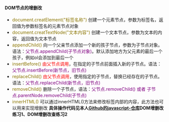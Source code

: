 #### DOM节点的增删改
* <font color="#8b7500">document.creatElement("标签名称")</font>
创建一个元素节点，参数为标签名，返回值为参数标签名的元素节点对象
* <font color="#8b7500">document.creatTextNode("文本内容")</font>
创建一个文本节点，参数为文本的内容，返回值为文本节点
* <font color="#8b7500">appendChild()</font>
向一个父亲节点添加一个新的孩子节点，参数为子节点对象。语法：<font color="purple">父节点.appendChild(子节点对象)</font>。默认添加地方为父元素的最后一个孩子，例如ol会添加到最后一个
* <font color="#8b7500">insertBefore()</font>
<font color="red">由父节点调用</font>，在指定的子节点前面插入新的子节点。语法：<font color="purple">父节点.insertBefore(新节点，旧节点)</font>
* <font color="#8b7500">replaceChild()</font>
<font color="red">由父节点调用</font>，使用指定的子节点，替换已经存在的子节点。语法：<font color="purple">父节点.replaceChild(新节点，旧节点)</font>
* <font color="#8b7500">removeChild()</font>
删除一个子节点，语法：<font color="purple">父节点.removeChild() 或者 子节点.parentNode.removeChild(子节点)</font>
* <font color="#8B7500">innerHTML()</font>
可以通过innerHTML()方法来修改标签内部的内容，此方法也可以用来实现增删改
**具体操作代码见本人[Github的javascript-仓库](https://github.com/Yangkro/javascript-)DOM增删改练习1、DOM增删改查练习2**